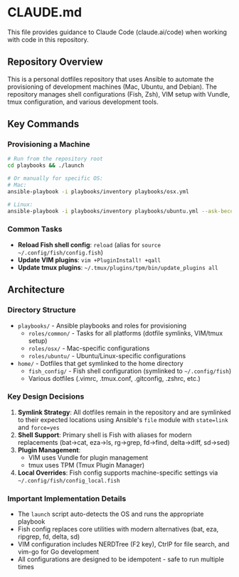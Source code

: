 # CLAUDE.md

This file provides guidance to Claude Code (claude.ai/code) when working with code in this repository.

## Repository Overview

This is a personal dotfiles repository that uses Ansible to automate the provisioning of development machines (Mac, Ubuntu, and Debian). The repository manages shell configurations (Fish, Zsh), VIM setup with Vundle, tmux configuration, and various development tools.

## Key Commands

### Provisioning a Machine
```bash
# Run from the repository root
cd playbooks && ./launch

# Or manually for specific OS:
# Mac:
ansible-playbook -i playbooks/inventory playbooks/osx.yml

# Linux:
ansible-playbook -i playbooks/inventory playbooks/ubuntu.yml --ask-become-pass
```

### Common Tasks
- **Reload Fish shell config**: `reload` (alias for `source ~/.config/fish/config.fish`)
- **Update VIM plugins**: `vim +PluginInstall! +qall`
- **Update tmux plugins**: `~/.tmux/plugins/tpm/bin/update_plugins all`

## Architecture

### Directory Structure
- `playbooks/` - Ansible playbooks and roles for provisioning
  - `roles/common/` - Tasks for all platforms (dotfile symlinks, VIM/tmux setup)
  - `roles/osx/` - Mac-specific configurations
  - `roles/ubuntu/` - Ubuntu/Linux-specific configurations
- `home/` - Dotfiles that get symlinked to the home directory
  - `fish_config/` - Fish shell configuration (symlinked to `~/.config/fish`)
  - Various dotfiles (.vimrc, .tmux.conf, .gitconfig, .zshrc, etc.)

### Key Design Decisions
1. **Symlink Strategy**: All dotfiles remain in the repository and are symlinked to their expected locations using Ansible's `file` module with `state=link` and `force=yes`
2. **Shell Support**: Primary shell is Fish with aliases for modern replacements (bat→cat, eza→ls, rg→grep, fd→find, delta→diff, sd→sed)
3. **Plugin Management**: 
   - VIM uses Vundle for plugin management
   - tmux uses TPM (Tmux Plugin Manager)
4. **Local Overrides**: Fish config supports machine-specific settings via `~/.config/fish/config_local.fish`

### Important Implementation Details
- The `launch` script auto-detects the OS and runs the appropriate playbook
- Fish config replaces core utilities with modern alternatives (bat, eza, ripgrep, fd, delta, sd)
- VIM configuration includes NERDTree (F2 key), CtrlP for file search, and vim-go for Go development
- All configurations are designed to be idempotent - safe to run multiple times
